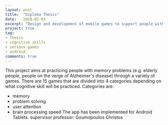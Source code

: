 ```yaml
---
layout: post
title:  "Diploma Thesis"
date:   2018-02-03
excerpt: "Design and development of mobile games to support people with memory problems"
project: true
tag:
- thesis
- cognitive skills
- serious games
- android
comments: true
---
```




     
This project aims at practicing people with memory problems (e.g. elderly people, people on the verge of Alzheimer's disease) through a variety of games. 
There are 15 games that are divided into 4 categories depending on what cognitive skill will be practiced. 
Categories are: 
- memory 
- problem solving
- user attention
- brain processing speed
The app has been implemented for Android Tablets.
supervisor professor: Goumopoulos Christos
